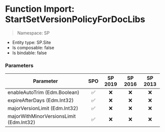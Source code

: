 # Function Import: StartSetVersionPolicyForDocLibs

> Namespace: SP

- Entity type: SP.Site
- Is composable: false
- Is bindable: false

### Parameters

Parameter | SPO | SP 2019 | SP 2016 | SP 2013
----------|:---:|:-------:|:-------:|:-------:
enableAutoTrim (Edm.Boolean) | ✅ | ❌ | ❌ | ❌
expireAfterDays (Edm.Int32) | ✅ | ❌ | ❌ | ❌
majorVersionLimit (Edm.Int32) | ✅ | ❌ | ❌ | ❌
majorWithMinorVersionsLimit (Edm.Int32) | ✅ | ❌ | ❌ | ❌